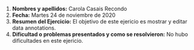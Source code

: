 1. **Nombres y apellidos:** Carola Casais Recondo
2. **Fecha:** Martes 24 de noviembre de 2020
3. **Resumen del Ejercicio:** El objetivo de este ejericio es mostrar y editar data annotations.
4. **Dificultad o problemas presentados y como se resolvieron:** No hubo dificultades en este ejericio.
